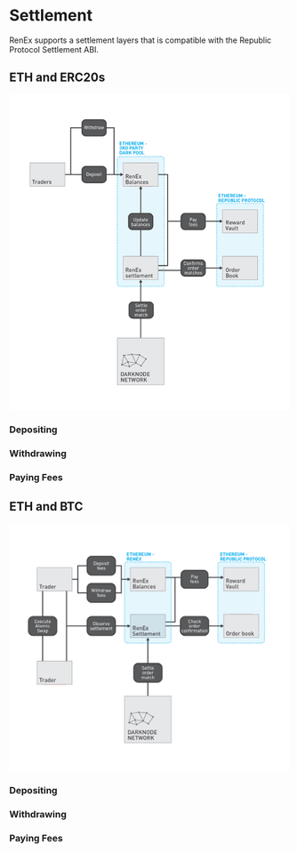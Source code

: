 # Settlement

RenEx supports a settlement layers that is compatible with the Republic Protocol Settlement ABI.

## ETH and ERC20s

![Settlement between ETH and ERC20s](./images/01-settlement-eth-and-erc20s.jpg "Settlement between ETH and ERC20s")

### Depositing

### Withdrawing

### Paying Fees

## ETH and BTC

![Settlement between ETH and BTC](./images/01-settlement-eth-and-btc.jpg "Settlement between ETH and BTC")

### Depositing

### Withdrawing

### Paying Fees